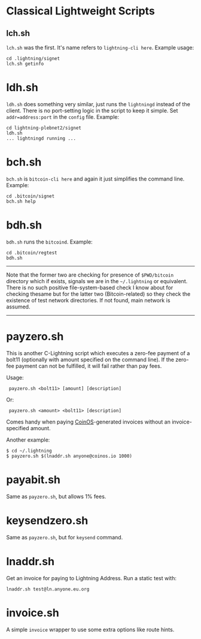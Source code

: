 # Classical Lightweight Scripts

## lch.sh

`lch.sh` was the first. It's name refers to `lightning-cli here`.
Example usage:

    cd .lightning/signet
    lch.sh getinfo


# ldh.sh

`ldh.sh` does something very similar, just runs the `lightningd`
instead of the client. There is no port-setting logic in the script
to keep it simple. Set `addr=address:port` in the `config` file.
Example:

    cd lightning-plebnet2/signet
    ldh.sh
    ... lightningd running ...


# bch.sh

`bch.sh` is `bitcoin-cli here` and again it just simplifies the command
line. Example:

    cd .bitcoin/signet
    bch.sh help


# bdh.sh

`bdh.sh` runs the `bitcoind`. Example:

    cd .bitcoin/regtest
    bdh.sh


-----

Note that the former two are checking for presence of `$PWD/bitcoin`
directory which if exists, signals we are in the `~/.lightning` or
equivalent. There is no such positive file-system-based check I know
about for checking thesame but for the latter two (Bitcoin-related)
so they check the existence of test network directories. If not found,
main network is assumed.

-----

# payzero.sh

This is another C-Lightning script which executes a zero-fee payment
of a bolt11 (optionally with amount specified on the command line).
If the zero-fee payment can not be fulfilled, it will fail rather than
pay fees.

Usage:

     payzero.sh <bolt11> [amount] [description]

Or:

     payzero.sh <amount> <bolt11> [description]

Comes handy when paying [CoinOS](https://coinos.io/)-generated
invoices without an invoice-specified amount.

Another example:

    $ cd ~/.lightning
    $ payzero.sh $(lnaddr.sh anyone@coinos.io 1000)


# payabit.sh

Same as `payzero.sh`, but allows 1% fees.


# keysendzero.sh

Same as `payzero.sh`, but for `keysend` command.


# lnaddr.sh

Get an invoice for paying to Lightning Address.
Run a static test with:

    lnaddr.sh test@ln.anyone.eu.org


# invoice.sh

A simple `invoice` wrapper to use some extra options
like route hints.
